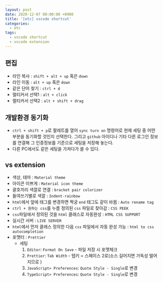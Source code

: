 ```yaml
---
layout: post
date: 2020-12-07 00:00:00 +0900
title: '[etc] vscode shortcut'
categories:
  - etc
tags:
  - vscode shortcut
  - vscode extension
---
```


## 편집

- 라인 복사 : `shift + alt + up` 혹은 `down`
- 라인 이동 : `alt + up` 혹은 `down`
- 같은 단어 찾기 : `ctrl + d`
- 멀티커서 선택1 : `alt + click`
- 멀티커서 선택2 : `alt + shift + drag`

## 개발환경 동기화

- `ctrl + shift + p`로 팔레트를 열어 `sync turn on` 명령어로 현재 세팅 중 어떤 부분을 동기화할 것인지 선택한다. 그리고 `github` 아이디나 기타 다른 로그인 정보를 연결해  그 인증정보를 기준으로 세팅을 저장해 놓는다.  
- 다른 PC에서도 같은 세팅을 가져다가 쓸 수 있다.  

## vs extension

- 색상, 테마 : `Material theme`
- 아이콘 이쁘게 : `Material icon theme`
- 괄호끼리 색깔로 연결 : `bracket pair colorizer`
- 들여쓰기별로 색깔 : `Indent-rainbow`
- `html`에서 앞에 태그를 변경하면 짝궁 `end` 태그도 같이 바뀜 : `Auto rename tag`
- `ctrl + 원하는 css`를 누름 정의된 `css` 파일로 찾아감 : `CSS PEEK`
- `css`파일에서 정의된 것을 `html` 클래스로 자동완성 : `HTML CSS SUPPORT`
- 실시간 서버 : `LIVE SERVER`
- `html`에서 먼저 클래스 정의한 다음 `css` 파일에서 자동 완성 가능 : `html to css autocompletion`
- 포맷터 : `Prettier`
    - 세팅    
      1) `Editor`: `Format On Save` - 파일 저장 시 포맷체크
      2) `Prettier`: `Tab Width` - 탭키 = 스페이스 2로(소스 길어지면 가독성 떨어지므로 )
      3) `JavaScript> Preferences`: `Quote Style - Single`로 변경
      4) `TypeScript> Preferences`: `Quote Style - Single`로 변경
